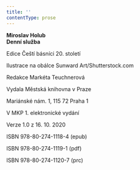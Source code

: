 ```yaml
---
title: ''
contentType: prose
---
```


**Miroslav Holub  
Denní služba**

  

Edice Čeští básníci 20. století

  

Ilustrace na obálce Sunward Art/Shutterstock.com

  

Redakce Markéta Teuchnerová

  

Vydala Městská knihovna v Praze

  

Mariánské nám. 1, 115 72 Praha 1

  

V MKP 1. elektronické vydání

  

Verze 1.0 z 16. 10. 2020

  

ISBN 978-80-274-1118-4 (epub)

  

ISBN 978-80-274-1119-1 (pdf)

  

ISBN 978-80-274-1120-7 (prc)

